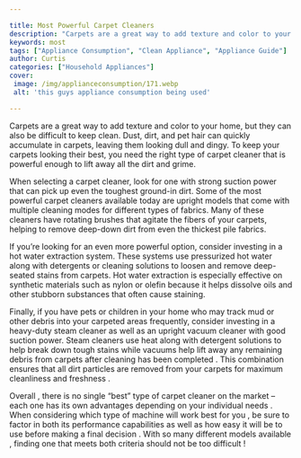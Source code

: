 ```yaml
---

title: Most Powerful Carpet Cleaners
description: "Carpets are a great way to add texture and color to your home, but they can also be difficult to keep clean. Dust, dirt, and pet h...scroll on and keep learning"
keywords: most
tags: ["Appliance Consumption", "Clean Appliance", "Appliance Guide"]
author: Curtis
categories: ["Household Appliances"]
cover: 
 image: /img/applianceconsumption/171.webp
 alt: 'this guys appliance consumption being used'

---
```


Carpets are a great way to add texture and color to your home, but they can also be difficult to keep clean. Dust, dirt, and pet hair can quickly accumulate in carpets, leaving them looking dull and dingy. To keep your carpets looking their best, you need the right type of carpet cleaner that is powerful enough to lift away all the dirt and grime.

When selecting a carpet cleaner, look for one with strong suction power that can pick up even the toughest ground-in dirt. Some of the most powerful carpet cleaners available today are upright models that come with multiple cleaning modes for different types of fabrics. Many of these cleaners have rotating brushes that agitate the fibers of your carpets, helping to remove deep-down dirt from even the thickest pile fabrics.

If you’re looking for an even more powerful option, consider investing in a hot water extraction system. These systems use pressurized hot water along with detergents or cleaning solutions to loosen and remove deep-seated stains from carpets. Hot water extraction is especially effective on synthetic materials such as nylon or olefin because it helps dissolve oils and other stubborn substances that often cause staining.

Finally, if you have pets or children in your home who may track mud or other debris into your carpeted areas frequently, consider investing in a heavy-duty steam cleaner as well as an upright vacuum cleaner with good suction power. Steam cleaners use heat along with detergent solutions to help break down tough stains while vacuums help lift away any remaining debris from carpets after cleaning has been completed . This combination ensures that all dirt particles are removed from your carpets for maximum cleanliness and freshness . 

Overall , there is no single “best” type of carpet cleaner on the market – each one has its own advantages depending on your individual needs . When considering which type of machine will work best for you , be sure to factor in both its performance capabilities as well as how easy it will be to use before making a final decision . With so many different models available , finding one that meets both criteria should not be too difficult !
